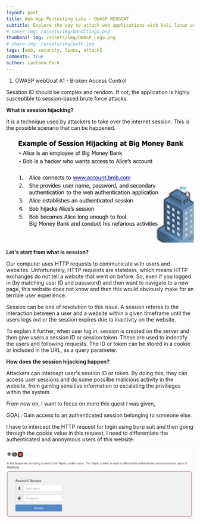 ```yaml
---
layout: post
title: Web App Pentesting Labs - OWASP WEBGOAT
subtitle: Explore the way to attack web applications with kali linux and OWASP - hijacking session
# cover-img: /assets/img/banditlogo.png
thumbnail-img: /assets/img/OWASP_Logo.png
# share-img: /assets/img/path.jpg
tags: [web, security, linux, attack]
comments: true
author: Lantana Park
---
```


1. OWASP webGoat A1 - Broken Access Control

Sesstion ID should be complex and rendom. If not, the application is highly susceptible to session-based brute force attacks.

**What is session hijacking?**

It is a technique used by attackers to take over the internet session. This is the possible scenario that can be happened.

![possiblesenario](/assets/img/sessionhijacking/Screenshot%202024-03-06%20at%2017.30.34.png)

**Let's start from what is session?**

Our computer uses HTTP requests to communicate with users and websites. Unfortunately, HTTP requests are stateless, which means HTTP exchanges do not tell a website that went on before. So, even if you logged in (by matching user ID and password) and then want to navigate to a new page, this website does not know and then this would obviously make for an terrible user experience.

Session can be one of resolution to this issue. A session referes to the interaction between a user and a website within a given timeframe until the users logs out or the session expires due to inactivity on the website.

To explain it further, when user log in, session is created on the server and then give users a session ID or session token. These are used to indentify the users and following requests. The ID or token can be stored in a cookie or included in the URL, as a query parameter.

**How does the session hijacking happen?**

Attackers can intercept user's session ID or token. By doing this, they can access user sessions and do some possilbe malicious activity in the website, from gaining sensitive information to escalating the privilieges within the system.

From now on, I want to focus on more this quest I was given,

GOAL: Gain access to an authenticated session belonging to someone else.

I have to intercept the HTTP request for login using burp suit and then going through the cookie value in this request, I need to differentiate the authenticated and anonymous users of this website.

![quest](/assets/img/sessionhijacking/Screenshot%202024-03-06%20at%2021.09.06.png)
